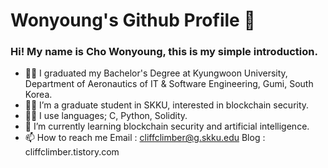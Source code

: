 # Wonyoung's Github Profile 👋

<!--
**cliffclimber-721/cliffclimber-721** is a ✨ _special_ ✨ repository because its `README.md` (this file) appears on your GitHub profile.

Here are some ideas to get you started:

- 🔭 I’m currently working on ...
- 🌱 I’m currently learning ...
- 👯 I’m looking to collaborate on ...
- 🤔 I’m looking for help with ...
- 💬 Ask me about ...
- 📫 How to reach me: ...
- 😄 Pronouns: ...
- ⚡ Fun fact: ...
-->

### Hi! My name is Cho Wonyoung, this is my simple introduction.

- 🧑‍🎓 I graduated my Bachelor's Degree at Kyungwoon University, Department of Aeronautics of IT & Software Engineering, Gumi, South Korea.
- 🧑‍🎓 I’m a graduate student in SKKU, interested in blockchain security.
- 🧑‍💻 I use languages; C, Python, Solidity.
- 🌱 I’m currently learning blockchain security and artificial intelligence.
- 📫 How to reach me
    Email : cliffclimber@g.skku.edu
    Blog : cliffclimber.tistory.com

